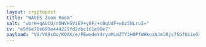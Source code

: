 ```yaml
---
layout: cryptopost
title: "WAVES Zoom Room"
salt: "wbrH+qAUCU/rDHVHGViEV+y0F/+c0qUdF+wbz5NLruI="
iv: "e5f6e78e699e444229fd2dbc161e98e7"
payload: "VS/VA9sOq/KQAK/e/PEwedeY4ryaMimZTY3H0PfWHkozAJmlRjs7SGfUiieX+7ENKqqvBOFZ+IL/wOOwnMeimeVhVO0lHA=="
---
```

